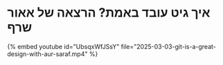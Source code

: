 # איך גיט עובד באמת? הרצאה של אאור שרף

{% embed youtube id="UbsqxWfJSsY" file="2025-03-03-git-is-a-great-design-with-aur-saraf.mp4" %}

